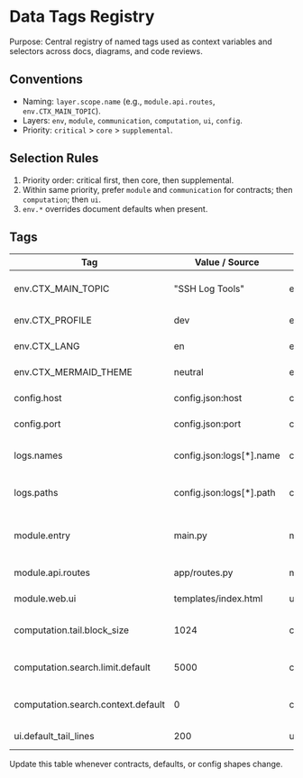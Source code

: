 <!--
Synced context header from context.md
CTX_MAIN_TOPIC: SSH Log Tools
CTX_PROFILE: dev
CTX_LANG: en
CTX_DIAGRAM_STYLE: default
CTX_MERMAID_THEME: neutral
CTX_PRIORITY_MODE: recent-first
-->

# Data Tags Registry

Purpose: Central registry of named tags used as context variables and selectors across docs, diagrams, and code reviews.

## Conventions
- Naming: `layer.scope.name` (e.g., `module.api.routes`, `env.CTX_MAIN_TOPIC`).
- Layers: `env`, `module`, `communication`, `computation`, `ui`, `config`.
- Priority: `critical` > `core` > `supplemental`.

## Selection Rules
1) Priority order: critical first, then core, then supplemental.
2) Within same priority, prefer `module` and `communication` for contracts; then `computation`; then `ui`.
3) `env.*` overrides document defaults when present.

## Tags
| Tag | Value / Source | Layer | Priority | Notes |
|---|---|---|---|---|
| env.CTX_MAIN_TOPIC | "SSH Log Tools" | env | critical | Main topic for this project |
| env.CTX_PROFILE | dev | env | supplemental | Execution profile |
| env.CTX_LANG | en | env | supplemental | Docs/UI language |
| env.CTX_MERMAID_THEME | neutral | env | supplemental | Diagram theme |
| config.host | config.json:host | config | core | Server bind host |
| config.port | config.json:port | config | core | Server bind port |
| logs.names | config.json:logs[*].name | config | core | Registered log identifiers |
| logs.paths | config.json:logs[*].path | config | core | Registered absolute paths |
| module.entry | main.py | module | critical | Tray entrypoint controlling server |
| module.api.routes | app/routes.py | module | critical | REST API contracts |
| module.web.ui | templates/index.html | ui | core | SPA surface |
| computation.tail.block_size | 1024 | computation | supplemental | Tail chunk size (bytes) |
| computation.search.limit.default | 5000 | computation | core | Default max results |
| computation.search.context.default | 0 | computation | supplemental | Default context lines |
| ui.default_tail_lines | 200 | ui | supplemental | UI default tail lines |

Update this table whenever contracts, defaults, or config shapes change.
